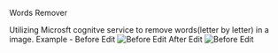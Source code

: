 Words Remover

Utilizing Microsft cognitve service to remove words(letter by letter) in a image.
Example - 
Before Edit
![Before Edit](https://1.bp.blogspot.com/-ilDE8WUAITE/X1VZ9_NVN_I/AAAAAAAAHqk/5kC4cSvR9lcRoR4_AoR2YNyhNG_EvdyxgCLcBGAsYHQ/s1200-rw/uc_002.jpg)
After Edit 
![Before Edit](https://1.bp.blogspot.com/-gyfqTQ3dmeo/X1VZ99wyxjI/AAAAAAAAHqg/6Otr85Qlz0UeaK5MjDOp0bFBeD16ugSFACLcBGAsYHQ/s1200-rw/Edited%2Bwords%2B2.jpg)
